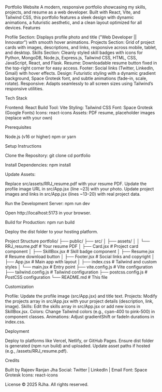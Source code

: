 Portfolio Website
A modern, responsive portfolio showcasing my skills, projects, and resume as a web developer. Built with React, Vite, and Tailwind CSS, this portfolio features a sleek design with dynamic animations, a futuristic aesthetic, and a clean layout optimized for all devices.
Features

Profile Section: Displays profile photo and title ("Web Developer || Innovator") with smooth hover animations.
Projects Section: Grid of project cards with images, descriptions, and links, responsive across mobile, tablet, and desktop.
Skills Section: Cleanly styled skill badges with icons for Python, MongoDB, Node.js, Express.js, Tailwind CSS, HTML, CSS, JavaScript, React, and Flask.
Resume: Downloadable resume button fixed in the top-right corner for easy access.
Footer: Social links (Twitter, LinkedIn, Gmail) with hover effects.
Design: Futuristic styling with a dynamic gradient background, Space Grotesk font, and subtle animations (fade-in, scale, rotate).
Responsive: Adapts seamlessly to all screen sizes using Tailwind’s responsive utilities.

Tech Stack

Frontend: React
Build Tool: Vite
Styling: Tailwind CSS
Font: Space Grotesk (Google Fonts)
Icons: react-icons
Assets: PDF resume, placeholder images (replace with your own)

Prerequisites

Node.js (v16 or higher)
npm or yarn

Setup Instructions

Clone the Repository:
git clone <your-repo-url>
cd portfolio


Install Dependencies:
npm install


Update Assets:

Replace src/assets/RRJ_resume.pdf with your resume PDF.
Update the profile image URL in src/App.jsx (line ~23) with your photo.
Update project images and links in src/App.jsx (lines ~13–20) with real project data.


Run the Development Server:
npm run dev

Open http://localhost:5173 in your browser.

Build for Production:
npm run build

Deploy the dist folder to your hosting platform.


Project Structure
portfolio/
├── public/
├── src/
│   ├── assets/
│   │   └── RRJ_resume.pdf           # Your resume PDF
│   ├── Card.jsx                     # Project card component
│   ├── SkillBox.jsx                 # Skill badge component
│   ├── Resume.jsx                   # Resume download button
│   ├── Footer.jsx                   # Social links and copyright
│   ├── App.jsx                      # Main app with layout
│   ├── index.css                    # Tailwind and custom styles
│   └── main.jsx                     # Entry point
├── vite.config.js                   # Vite configuration
├── tailwind.config.js               # Tailwind configuration
├── postcss.config.js                # PostCSS configuration
└── README.md                        # This file

Customization

Profile: Update the profile image (src/App.jsx) and title text.
Projects: Modify the projects array in src/App.jsx with your project details (description, link, image).
Skills: Edit the skills array in src/App.jsx or add new icons in SkillBox.jsx.
Colors: Change Tailwind colors (e.g., cyan-400 to pink-500) in component classes.
Animations: Adjust gradientShift or fadeIn durations in index.css.

Deployment

Deploy to platforms like Vercel, Netlify, or GitHub Pages.
Ensure dist folder is generated (npm run build) and uploaded.
Update asset paths if hosted (e.g., /assets/RRJ_resume.pdf).

Credits

Built by Rajeev Ranjan Jha
Social: Twitter | LinkedIn | Email
Font: Space Grotesk
Icons: react-icons

License
© 2025 RJha. All rights reserved.